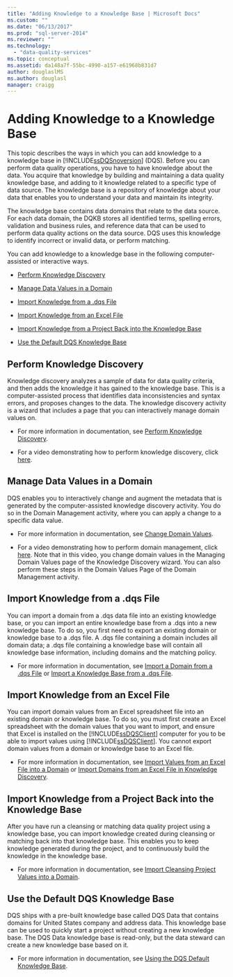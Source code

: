 ```yaml
---
title: "Adding Knowledge to a Knowledge Base | Microsoft Docs"
ms.custom: ""
ms.date: "06/13/2017"
ms.prod: "sql-server-2014"
ms.reviewer: ""
ms.technology: 
  - "data-quality-services"
ms.topic: conceptual
ms.assetid: da148a7f-55bc-4990-a157-e61968b831d7
author: douglaslMS
ms.author: douglasl
manager: craigg
---
```

# Adding Knowledge to a Knowledge Base
  This topic describes the ways in which you can add knowledge to a knowledge base in [!INCLUDE[ssDQSnoversion](../includes/ssdqsnoversion-md.md)] (DQS). Before you can perform data quality operations, you have to have knowledge about the data. You acquire that knowledge by building and maintaining a data quality knowledge base, and adding to it knowledge related to a specific type of data source. The knowledge base is a repository of knowledge about your data that enables you to understand your data and maintain its integrity.  
  
 The knowledge base contains data domains that relate to the data source. For each data domain, the DQKB stores all identified terms, spelling errors, validation and business rules, and reference data that can be used to perform data quality actions on the data source. DQS uses this knowledge to identify incorrect or invalid data, or perform matching.  
  
 You can add knowledge to a knowledge base in the following computer-assisted or interactive ways.  
  
-   [Perform Knowledge Discovery](#Discovery)  
  
-   [Manage Data Values in a Domain](#ManageDomain)  
  
-   [Import Knowledge from a .dqs File](#DQSFile)  
  
-   [Import Knowledge from an Excel File](#Excel)  
  
-   [Import Knowledge from a Project Back into the Knowledge Base](#Project)  
  
-   [Use the Default DQS Knowledge Base](#Default)  
  
##  <a name="Discovery"></a> Perform Knowledge Discovery  
 Knowledge discovery analyzes a sample of data for data quality criteria, and then adds the knowledge it has gained to the knowledge base. This is a computer-assisted process that identifies data inconsistencies and syntax errors, and proposes changes to the data. The knowledge discovery activity is a wizard that includes a page that you can interactively manage domain values on.  
  
-   For more information in documentation, see [Perform Knowledge Discovery](../../2014/data-quality-services/perform-knowledge-discovery.md).  
  
-   For a video demonstrating how to perform knowledge discovery, click [here](http://msdn.microsoft.com/sqlserver/hh323825.aspx).  
  
##  <a name="ManageDomain"></a> Manage Data Values in a Domain  
 DQS enables you to interactively change and augment the metadata that is generated by the computer-assisted knowledge discovery activity. You do so in the Domain Management activity, where you can apply a change to a specific data value.  
  
-   For more information in documentation, see [Change Domain Values](../../2014/data-quality-services/change-domain-values.md).  
  
-   For a video demonstrating how to perform domain management, click [here](http://msdn.microsoft.com/sqlserver/hh323825.aspx). Note that in this video, you change domain values in the Managing Domain Values page of the Knowledge Discovery wizard. You can also perform these steps in the Domain Values Page of the Domain Management activity.  
  
##  <a name="DQSFile"></a> Import Knowledge from a .dqs File  
 You can import a domain from a .dqs data file into an existing knowledge base, or you can import an entire knowledge base from a .dqs into a new knowledge base. To do so, you first need to export an existing domain or knowledge base to a .dqs file. A .dqs file containing a domain includes all domain data; a .dqs file containing a knowledge base will contain all knowledge base information, including domains and the matching policy.  
  
-   For more information in documentation, see [Import a Domain from a .dqs File](../../2014/data-quality-services/import-a-domain-from-a-dqs-file.md) or [Import a Knowledge Base from a .dqs File](../../2014/data-quality-services/import-a-knowledge-base-from-a-dqs-file.md).  
  
##  <a name="Excel"></a> Import Knowledge from an Excel File  
 You can import domain values from an Excel spreadsheet file into an existing domain or knowledge base. To do so, you must first create an Excel spreadsheet with the domain values that you want to import, and ensure that Excel is installed on the [!INCLUDE[ssDQSClient](../includes/ssdqsclient-md.md)] computer for you to be able to import values using [!INCLUDE[ssDQSClient](../includes/ssdqsclient-md.md)]. You cannot export domain values from a domain or knowledge base to an Excel file.  
  
-   For more information in documentation, see [Import Values from an Excel File into a Domain](../../2014/data-quality-services/import-values-from-an-excel-file-into-a-domain.md) or [Import Domains from an Excel File in Knowledge Discovery](../../2014/data-quality-services/import-domains-from-an-excel-file-in-knowledge-discovery.md).  
  
##  <a name="Project"></a> Import Knowledge from a Project Back into the Knowledge Base  
 After you have run a cleansing or matching data quality project using a knowledge base, you can import knowledge created during cleansing or matching back into that knowledge base. This enables you to keep knowledge generated during the project, and to continuously build the knowledge in the knowledge base.  
  
-   For more information in documentation, see [Import Cleansing Project Values into a Domain](../../2014/data-quality-services/import-cleansing-project-values-into-a-domain.md).  
  
##  <a name="Default"></a> Use the Default DQS Knowledge Base  
 DQS ships with a pre-built knowledge base called DQS Data that contains domains for United States company and address data. This knowledge base can be used to quickly start a project without creating a new knowledge base. The DQS Data knowledge base is read-only, but the data steward can create a new knowledge base based on it.  
  
-   For more information in documentation, see [Using the DQS Default Knowledge Base](../../2014/data-quality-services/using-the-dqs-default-knowledge-base.md).  
  
  
